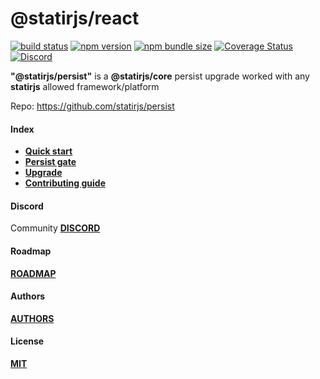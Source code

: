 # @statirjs/react

[![build status](https://travis-ci.com/statirjs/persist.svg?branch=dev)](https://travis-ci.com/github/statirjs/persist)
[![npm version](https://img.shields.io/npm/v/@statirjs/persist)](https://www.npmjs.com/package/@statirjs/persist)
[![npm bundle size](https://badgen.net/bundlephobia/minzip/@statirjs/persist?label=gzip)](https://bundlephobia.com/result?p=@statirjs/persist)
[![Coverage Status](https://coveralls.io/repos/github/statirjs/persist/badge.svg?branch=dev&service=github)](https://coveralls.io/github/statirjs/persist?branch=dev&service=github)
[![Discord](https://img.shields.io/discord/713451221901508720?label=discord)](https://discord.gg/9kezggD)

**"@statirjs/persist"** is a **@statirjs/core** persist upgrade worked with any **statirjs** allowed framework/platform

Repo: https://github.com/statirjs/persist

#### Index

- [**Quick start**](/content/persist/quick_start.md)
- [**Persist gate**](/content/persist/persist_gate.md)
- [**Upgrade**](/content/persist/upgrade.md)
- [**Contributing guide**](/content/persist/contributing_guide.md)

#### Discord

Community [**DISCORD**](https://discord.gg/mypB55)

#### Roadmap

[**ROADMAP**](https://github.com/statirjs/persist/blob/dev/ROADMAP.md)

#### Authors

[**AUTHORS**](https://github.com/statirjs/persist/blob/dev/AUTHORS.md)

#### License

[**MIT**](https://github.com/statirjs/persist/blob/dev/LICENSE.md)
